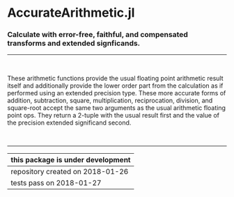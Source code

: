# AccurateArithmetic.jl

### Calculate with error-free, faithful, and compensated transforms and extended signficands. 

-------
&nbsp;

These arithmetic functions provide the usual floating point arithmetic result itself and additionally provide the lower order part from the calculation as if performed using an extended precision type. These more accurate forms of addition, subtraction, square, multiplication, reciprocation, division, and square-root accept the same two arguments as the usual arithmetic floating point ops.  They return a 2-tuple with the usual result first and the value of the precision extended significand second.

&nbsp;

-----
    

| this package is under development |
|-----------------------------------|
| repository created on 2018-01-26  |
| tests pass on 2018-01-27          |

